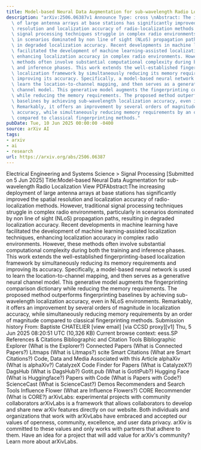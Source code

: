 ```yaml
---
title: Model-based Neural Data Augmentation for sub-wavelength Radio Localization
description: "arXiv:2506.06387v1 Announce Type: cross \nAbstract: The increasing deployment\
  \ of large antenna arrays at base stations has significantly improved the spatial\
  \ resolution and localization accuracy of radio-localization methods. However, traditional\
  \ signal processing techniques struggle in complex radio environments, particularly\
  \ in scenarios dominated by non line of sight (NLoS) propagation paths, resulting\
  \ in degraded localization accuracy. Recent developments in machine learning have\
  \ facilitated the development of machine learning-assisted localization techniques,\
  \ enhancing localization accuracy in complex radio environments. However, these\
  \ methods often involve substantial computational complexity during both the training\
  \ and inference phases. This work extends the well-established fingerprinting-based\
  \ localization framework by simultaneously reducing its memory requirements and\
  \ improving its accuracy. Specifically, a model-based neural network is used to\
  \ learn the location-to-channel mapping, and then serves as a generative neural\
  \ channel model. This generative model augments the fingerprinting comparison dictionary\
  \ while reducing the memory requirements. The proposed method outperforms fingerprinting\
  \ baselines by achieving sub-wavelength localization accuracy, even in NLoS environments.\
  \ Remarkably, it offers an improvement by several orders of magnitude in localization\
  \ accuracy, while simultaneously reducing memory requirements by an order of magnitude\
  \ compared to classical fingerprinting methods."
pubDate: Tue, 10 Jun 2025 00:00:00 -0400
source: arXiv AI
tags:
- arxiv
- ai
- research
url: https://arxiv.org/abs/2506.06387
---
```


Electrical Engineering and Systems Science > Signal Processing
[Submitted on 5 Jun 2025]
Title:Model-based Neural Data Augmentation for sub-wavelength Radio Localization
View PDFAbstract:The increasing deployment of large antenna arrays at base stations has significantly improved the spatial resolution and localization accuracy of radio-localization methods. However, traditional signal processing techniques struggle in complex radio environments, particularly in scenarios dominated by non line of sight (NLoS) propagation paths, resulting in degraded localization accuracy. Recent developments in machine learning have facilitated the development of machine learning-assisted localization techniques, enhancing localization accuracy in complex radio environments. However, these methods often involve substantial computational complexity during both the training and inference phases. This work extends the well-established fingerprinting-based localization framework by simultaneously reducing its memory requirements and improving its accuracy. Specifically, a model-based neural network is used to learn the location-to-channel mapping, and then serves as a generative neural channel model. This generative model augments the fingerprinting comparison dictionary while reducing the memory requirements. The proposed method outperforms fingerprinting baselines by achieving sub-wavelength localization accuracy, even in NLoS environments. Remarkably, it offers an improvement by several orders of magnitude in localization accuracy, while simultaneously reducing memory requirements by an order of magnitude compared to classical fingerprinting methods.
Submission history
From: Baptiste CHATELIER [view email] [via CCSD proxy][v1] Thu, 5 Jun 2025 08:20:51 UTC (10,326 KB)
Current browse context:
eess.SP
References & Citations
Bibliographic and Citation Tools
Bibliographic Explorer (What is the Explorer?)
Connected Papers (What is Connected Papers?)
Litmaps (What is Litmaps?)
scite Smart Citations (What are Smart Citations?)
Code, Data and Media Associated with this Article
alphaXiv (What is alphaXiv?)
CatalyzeX Code Finder for Papers (What is CatalyzeX?)
DagsHub (What is DagsHub?)
Gotit.pub (What is GotitPub?)
Hugging Face (What is Huggingface?)
Papers with Code (What is Papers with Code?)
ScienceCast (What is ScienceCast?)
Demos
Recommenders and Search Tools
Influence Flower (What are Influence Flowers?)
CORE Recommender (What is CORE?)
arXivLabs: experimental projects with community collaborators
arXivLabs is a framework that allows collaborators to develop and share new arXiv features directly on our website.
Both individuals and organizations that work with arXivLabs have embraced and accepted our values of openness, community, excellence, and user data privacy. arXiv is committed to these values and only works with partners that adhere to them.
Have an idea for a project that will add value for arXiv's community? Learn more about arXivLabs.